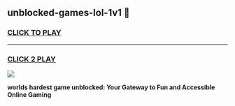 
## unblocked-games-lol-1v1 👋
<h3>
<a href="https://premium.freeplayer.one?title=unblocked-games-lol-1v1&ref=14F">CLICK TO PLAY</a></h3>
<hr>

<h3>
<a href="https://premium.freeplayer.one?title=unblocked-games-lol-1v1&ref=14F">CLICK 2 PLAY</a>
  
</h3>

<a href="https://premium.freeplayer.one?title=unblocked-games-lol-1v1&ref=12F/"><img src="https://clearcache.store/games.png"></a>


**worlds hardest game unblocked: Your Gateway to Fun and Accessible Online Gaming**
